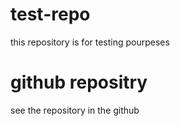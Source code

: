 # test-repo
this repository is for testing pourpeses

# github repositry
see the repository in the github